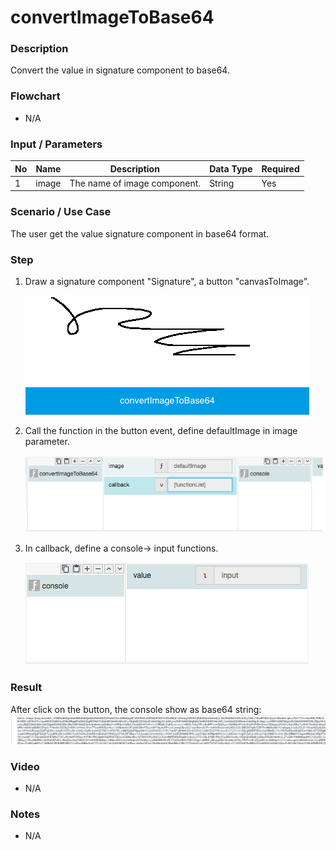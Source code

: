 #  convertImageToBase64

### Description

Convert the value in signature component to base64.

### Flowchart

- N/A

### Input / Parameters

| No | Name | Description | Data Type | Required | 
| ------ | ------ | ------ |------ | ------ | 
| 1 | image | The name of image component. | String | Yes | 

### Scenario / Use Case

The user get the value signature component in base64 format.

### Step

1. Draw a signature component "Signature", a button "canvasToImage". 

    ![](convertImageToBase64_1.png?raw=true)
    
2. Call the function in the button event, define defaultImage in image parameter.

    ![](convertImageToBase64_2.png?raw=true)

3. In callback, define a console-> input functions.

    ![](convertImageToBase64_3.png?raw=true)
    
### Result

After click on the button, the console show as base64 string:
![](convertImageToBase64_4.png?raw=true)

### Video

- N/A
<!--[![Video](http://i.imgur.com/Ot5DWAW.png)](https://youtu.be/StTqXEQ2l-Y?t=35s)-->

### Notes

- N/A